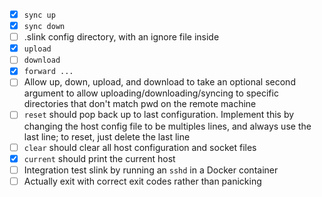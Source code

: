 * [x] `sync up`
* [x] `sync down`
* [ ] .slink config directory, with an ignore file inside
* [x] `upload`
* [ ] `download`
* [x] `forward ...`
* [ ] Allow up, down, upload, and download to take an optional second argument
  to allow uploading/downloading/syncing to specific directories that don't
  match pwd on the remote machine
* [ ] `reset` should pop back up to last configuration. Implement this by
  changing the host config file to be multiples lines, and always use the last
  line; to reset, just delete the last line
* [ ] `clear` should clear all host configuration and socket files
* [x] `current` should print the current host
* [ ] Integration test slink by running an `sshd` in a Docker container
* [ ] Actually exit with correct exit codes rather than panicking
